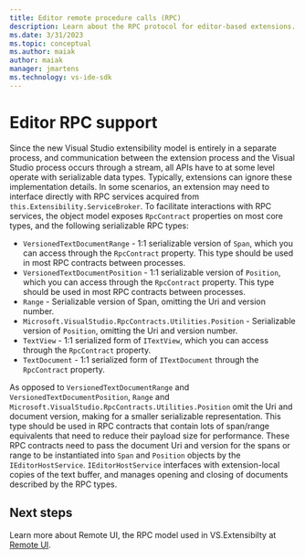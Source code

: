 ```yaml
---
title: Editor remote procedure calls (RPC)
description: Learn about the RPC protocol for editor-based extensions.
ms.date: 3/31/2023
ms.topic: conceptual
ms.author: maiak
author: maiak
manager: jmartens
ms.technology: vs-ide-sdk
---
```


# Editor RPC support

Since the new Visual Studio extensibility model is entirely in a separate process, and communication between the extension process and the Visual Studio process occurs through a stream, all APIs have to at some level operate with serializable data types. Typically, extensions can ignore these implementation details. In some scenarios, an extension may need to interface directly with RPC services acquired from `this.Extensibility.ServiceBroker`. To facilitate interactions with RPC services, the object model exposes `RpcContract` properties on most core types, and the following serializable RPC types:

- `VersionedTextDocumentRange` - 1:1 serializable version of `Span`, which you can access through the `RpcContract` property. This type should be used in most RPC contracts between processes.
- `VersionedTextDocumentPosition` - 1:1 serializable version of `Position`, which you can access through the `RpcContract` property. This type should be used in most RPC contracts between processes.
- `Range` - Serializable version of Span, omitting the Uri and version number.
- `Microsoft.VisualStudio.RpcContracts.Utilities.Position` - Serializable version of `Position`, omitting the Uri and version number.
- `TextView` - 1:1 serialized form of `ITextView`, which you can access through the `RpcContract` property.
- `TextDocument` - 1:1 serialized form of `ITextDocument` through the `RpcContract` property.

As opposed to `VersionedTextDocumentRange` and `VersionedTextDocumentPosition`, `Range` and `Microsoft.VisualStudio.RpcContracts.Utilities.Position` omit the Uri and document version, making for a smaller serializable representation. This type should be used in RPC contracts that contain lots of span/range equivalents that need to reduce their payload size for performance. These RPC contracts need to pass the document Uri and version for the spans or range to be instantiated into `Span` and `Position` objects by the `IEditorHostService`. `IEditorHostService` interfaces with extension-local copies of the text buffer, and manages opening and closing of documents described by the RPC types.

## Next steps

Learn more about Remote UI, the RPC model used in VS.Extensibilty at [Remote UI](../../inside-the-sdk/remote-ui.md).